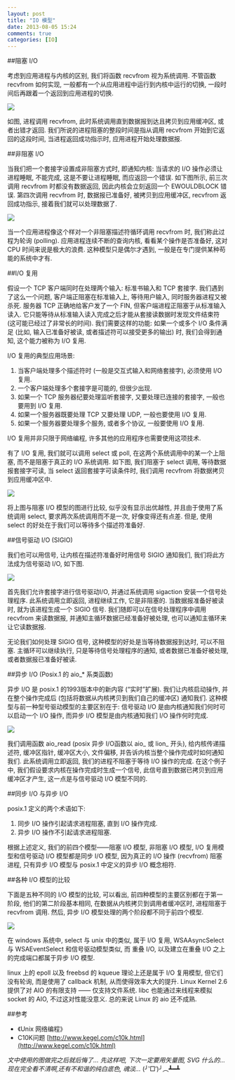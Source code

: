 ```yaml
---
layout: post
title: "IO 模型"
date: 2013-08-05 15:24
comments: true
categories: [IO]
---
```


##阻塞 I/O

考虑到应用进程与内核的区别, 我们将函数 recvfrom 视为系统调用. 不管函数 recvfrom 如何实现, 一般都有一个从应用进程中运行到内核中运行的切换, 一段时间后再跟着一个返回到应用进程的切换.

![](https://bitdewy.github.io/static/2013-08-05-io-model/1.svg)

如图, 进程调用 recvfrom, 此时系统调用直到数据报到达且拷贝到应用缓冲区, 或者出错才返回. 我们所说的进程阻塞的整段时间是指从调用 recvfrom 开始到它返回的这段时间, 当进程返回成功指示时, 应用进程开始处理数据报.

<!-- more -->
##非阻塞 I/O

当我们把一个套接字设置成非阻塞方式时, 即通知内核: 当请求的 I/O 操作必须让进程睡眠, 不能完成, 这是不要让进程睡眠, 而应返回一个错误. 如下图所示, 前三次调用 recvfrom 时都没有数据返回, 因此内核会立刻返回一个 EWOULDBLOCK 错误. 第四次调用 recvfrom 时, 数据报已准备好, 被拷贝到应用缓冲区, recvfrom 返回成功指示, 接着我们就可以处理数据了.

![](https://bitdewy.github.io/static/2013-08-05-io-model/2.svg)

当一个应用进程像这个样对一个非阻塞描述符循环调用 recvfrom 时, 我们称此过程为轮询 (polling). 应用进程连续不断的查询内核, 看看某个操作是否准备好, 这对 CPU 时间来说是极大的浪费. 这种模型只是偶尔才遇到, 一般是在专门提供某种苟能的系统中才有.

##I/O 复用

假设一个 TCP 客户端同时在处理两个输入: 标准书输入和 TCP 套接字. 我们遇到了这么一个问题, 客户端正阻塞在标准输入上, 等待用户输入, 同时服务器进程又被杀死. 服务器 TCP 正确地给客户发了一个 FIN, 但客户端进程正阻塞于从标准输入读入. 它只能等待从标准输入读入完成之后才能从套接读数据时发现文件结束符 (这可能已经过了非常长的时间). 我们需要这样的功能: 如果一个或多个 I/O 条件满足 (比如, 输入已准备好被读, 或者描述符可以接受更多的输出) 时, 我们会得到通知, 这个能力被称为 I/O 复用.
 
I/O 复用的典型应用场景:
1. 当客户端处理多个描述符时 (一般是交互式输入和网络套接字), 必须使用 I/O 复用.
2. 一个客户端处理多个套接字是可能的, 但很少出现.
3. 如果一个 TCP 服务器纪要处理监听套接字, 又要处理已连接的套接字, 一般也要用到 I/O 复用.
4. 如果一个服务器既要处理 TCP 又要处理 UDP, 一般也要使用 I/O 复用.
5. 如果一个服务器要处理多个服务, 或者多个协议, 一般要使用 I/O 复用.

I/O 复用并非只限于网络编程, 许多其他的应用程序也需要使用这项技术.
 
有了 I/O 复用, 我们就可以调用 select 或 poll, 在这两个系统调用中的某一个上阻塞, 而不是阻塞于真正的 I/O 系统调用. 如下图, 我们阻塞于 select 调用, 等待数据报套接字可读, 当 select 返回套接字可读条件时, 我们调用 recvfrom 将数据拷贝到应用缓冲区中.

![](https://bitdewy.github.io/static/2013-08-05-io-model/3.svg)

将上图与阻塞 I/O 模型的图进行比较, 似乎没有显示出优越性, 并且由于使用了系统调用 select, 要求两次系统调用而不是一次, 好像变得还有点差. 但是, 使用 select 的好处在于我们可以等待多个描述符准备好.

##信号驱动 I/O (SIGIO)

我们也可以用信号, 让内核在描述符准备好时用信号 SIGIO 通知我们, 我们将此方法成为信号驱动 I/O, 如下图.

![](https://bitdewy.github.io/static/2013-08-05-io-model/4.svg)

首先我们允许套接字进行信号驱动I/O, 并通过系统调用 sigaction 安装一个信号处理程序. 此系统调用立即返回, 进程继续工作, 它是非阻塞的. 当数据报准备好被读时, 就为该进程生成一个 SIGIO 信号. 我们随即可以在信号处理程序中调用 recvfrom 来读数据报, 并通知主循环数据已经准备好被处理, 也可以通知主循环来让它读数据报.
 
无论我们如何处理 SIGIO 信号, 这种模型的好处是当等待数据报到达时, 可以不阻塞. 主循环可以继续执行, 只是等待信号处理程序的通知, 或者数据已准备好被处理, 或者数据报已准备好被读.

##异步 I/O (Posix.1 的 aio_* 系类函数)

异步 I/O 是 posix.1 的1993版本中的新内容 (“实时”扩展). 我们让内核启动操作, 并在整个操作完成后 (包括将数据从内核拷贝到我们自己的缓冲区) 通知我们. 这种模型与前一种型号驱动模型的主要区别在于: 信号驱动 I/O 是由内核通知我们何时可以启动一个 I/O 操作, 而异步 I/O 模型是由内核通知我们 I/O 操作何时完成.

![](https://bitdewy.github.io/static/2013-08-05-io-model/5.svg)

我们调用函数 aio_read (posix 异步 I/O函数以 aio_ 或 lion_ 开头), 给内核传递描述符, 缓冲区指针, 缓冲区大小, 文件偏移, 并告诉内核当整个操作完成时如何通知我们. 此系统调用立即返回, 我们的进程不阻塞于等待 I/O 操作的完成. 在这个例子中, 我们假设要求内核在操作完成时生成一个信号, 此信号直到数据已拷贝到应用缓冲区才产生, 这一点是与信号驱动 I/O 模型不同的.

##同步 I/O 与异步 I/O

posix.1 定义的两个术语如下:
1. 同步 I/O 操作引起请求进程阻塞, 直到 I/O 操作完成.
2. 异步 I/O 操作不引起请求进程阻塞.
 
根据上述定义, 我们的前四个模型——阻塞 I/O 模型, 非阻塞 I/O 模型, I/O 复用模型和信号驱动 I/O 模型都是同步 I/O 模型, 因为真正的 I/O 操作 (recvfrom) 阻塞进程, 只有异步 I/O 模型与 posix.1 中定义的异步 I/O 概念相符.

##各种 I/O 模型的比较

下面是五种不同的 I/O 模型的比较, 可以看出, 前四种模型的主要区别都在于第一阶段, 他们的第二阶段基本相同, 在数据从内核拷贝到调用者缓冲区时, 进程阻塞于 recvfrom 调用. 然后, 异步 I/O 模型处理的两个阶段都不同于前四个模型.

![](https://bitdewy.github.io/static/2013-08-05-io-model/6.svg)

在 windows 系统中, select 与 unix 中的类似, 属于 I/O 复用, WSAAsyncSelect 与 WSAEventSelect 和信号驱动模型类似, 而 重叠 I/O, 以及建立在重叠 I/O 之上的完成端口都属于异步 I/O 模型.
 
linux 上的 epoll 以及 freebsd 的 kqueue 理论上还是属于 I/O 复用模型, 但它们没有轮询, 而是使用了 callback 机制, 从而使得效率大大的提升. Linux Kernel 2.6 提供了对 AIO 的有限支持 —— 仅支持文件系统. libc 也能通过来线程来模拟 socket 的 AIO, 不过这对性能没意义. 总的来说 Linux 的 aio 还不成熟.

##参考
- 《Unix 网络编程》
- C10K问题 [http://www.kegel.com/c10k.html](http://www.kegel.com/c10k.html)

*文中使用的图做完之后就后悔了… 先这样吧, 下次一定要用矢量图, SVG 什么的… 现在完全看不清啊,还有不和谐的纯白底色, 魂淡…* (╯‵□′)╯︵┻━┻
